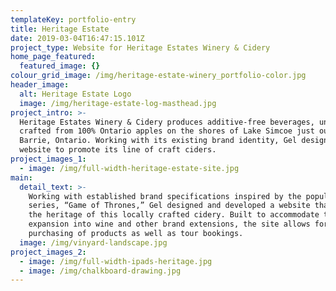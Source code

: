 ```yaml
---
templateKey: portfolio-entry
title: Heritage Estate
date: 2019-03-04T16:47:15.101Z
project_type: Website for Heritage Estates Winery & Cidery
home_page_featured:
  featured_image: {}
colour_grid_image: /img/heritage-estate-winery_portfolio-color.jpg
header_image:
  alt: Heritage Estate Logo
  image: /img/heritage-estate-log-masthead.jpg
project_intro: >-
  Heritage Estates Winery & Cidery produces additive-free beverages, uniquely
  crafted from 100% Ontario apples on the shores of Lake Simcoe just outside of
  Barrie, Ontario. Working with its existing brand identity, Gel designed a
  website to promote its line of craft ciders.
project_images_1:
  - image: /img/full-width-heritage-estate-site.jpg
main:
  detail_text: >-
    Working with established brand specifications inspired by the popular
    series, “Game of Thrones,” Gel designed and developed a website that honours
    the heritage of this locally crafted cidery. Built to accommodate the
    expansion into wine and other brand extensions, the site allows for online
    purchasing of products as well as tour bookings.
  image: /img/vinyard-landscape.jpg
project_images_2:
  - image: /img/full-width-ipads-heritage.jpg
  - image: /img/chalkboard-drawing.jpg
---
```


